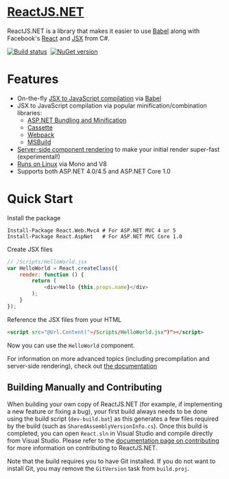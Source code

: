 [ReactJS.NET](http://reactjs.net/)
===========

ReactJS.NET is a library that makes it easier to use [Babel](http://babeljs.io/) along with Facebook's [React](http://facebook.github.io/react/) and [JSX](http://facebook.github.io/react/docs/jsx-in-depth.html) from C#.

[![Build status](https://img.shields.io/appveyor/ci/Daniel15/react-net/master.svg)](https://ci.appveyor.com/project/Daniel15/react-net/branch/master)&nbsp;
[![NuGet version](http://img.shields.io/nuget/v/React.Core.svg)](https://www.nuget.org/packages/React.Core/)

Features
========
 * On-the-fly [JSX to JavaScript compilation](http://reactjs.net/getting-started/usage.html) via [Babel](http://babeljs.io/)
 * JSX to JavaScript compilation via popular minification/combination
   libraries:
   * [ASP.NET Bundling and Minification](http://reactjs.net/guides/weboptimizer.html)
   * [Cassette](http://reactjs.net/guides/cassette.html)
   * [Webpack](http://reactjs.net/guides/webpack.html)
   * [MSBuild](http://reactjs.net/guides/msbuild.html)
 * [Server-side component rendering](http://reactjs.net/guides/server-side-rendering.html)
   to make your initial render super-fast (experimental!)
 * [Runs on Linux](http://reactjs.net/guides/mono.html) via Mono and V8
 * Supports both ASP.NET 4.0/4.5 and ASP.NET Core 1.0

Quick Start
===========
Install the package
```
Install-Package React.Web.Mvc4 # For ASP.NET MVC 4 or 5
Install-Package React.AspNet   # For ASP.NET MVC Core 1.0
```

Create JSX files
```javascript
// /Scripts/HelloWorld.jsx
var HelloWorld = React.createClass({
    render: function () {
        return (
            <div>Hello {this.props.name}</div>
        );
    }
});
```

Reference the JSX files from your HTML
```html
<script src="@Url.Content("~/Scripts/HelloWorld.jsx")"></script>
```

Now you can use the `HelloWorld` component.

For information on more advanced topics (including precompilation and
server-side rendering), check out [the documentation](http://reactjs.net/docs)

Building Manually and Contributing
----------------------------------

When building your own copy of ReactJS.NET (for example, if implementing a new
feature or fixing a bug), your first build always needs to be done using the 
build script (`dev-build.bat`) as this generates a few files required by the 
build (such as `SharedAssemblyVersionInfo.cs`). Once this build is completed, 
you can open `React.sln` in Visual Studio and compile directly from Visual
Studio. Please refer to the [documentation page on 
contributing](http://reactjs.net/dev/contributing.html) for more information on
contributing to ReactJS.NET.

Note that the build requires you to have Git installed. If you do not want to 
install Git, you may remove the `GitVersion` task from `build.proj`.
##
